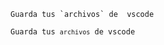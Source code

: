 [comment]:<> (Marcas de backticks en Markdown)

`` Guarda tus `archivos` de  vscode ``

<!-- Marcas de backticks en HTML -->
<!-- Nota: Es posible que no puedas visualizar correctamente el codigo de HTML en tu Markdown: Open Preview -->

<code>Guarda tus `archivos` de vscode</code>

